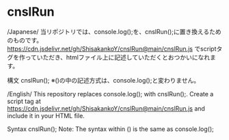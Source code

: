 # cnslRun

/Japanese/
当リポジトリでは、console.log();を、cnslRun();に置き換えるためのものです。
https://cdn.jsdelivr.net/gh/ShisakankoY/cnslRun@main/cnslRun.js
でscriptタグを作っていただき、htmlファイル上に記述していただくとおつかいになれます。

構文
cnslRun();
※()の中の記述方式は、console.log();と変わりません。

/English/
This repository replaces console.log(); with cnslRun();.
Create a script tag at https://cdn.jsdelivr.net/gh/ShisakankoY/cnslRun@main/cnslRun.js
and include it in your HTML file.

Syntax
cnslRun();
Note: The syntax within () is the same as console.log();
